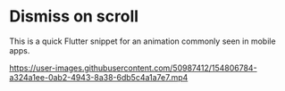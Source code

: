 # Dismiss on scroll

This is a quick Flutter snippet for an animation commonly seen in mobile apps.

https://user-images.githubusercontent.com/50987412/154806784-a324a1ee-0ab2-4943-8a38-6db5c4a1a7e7.mp4
